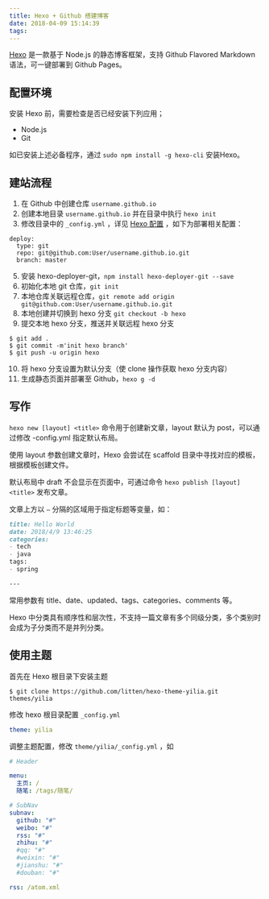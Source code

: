 ```yaml
---
title: Hexo + Github 搭建博客
date: 2018-04-09 15:14:39
tags:
---
```

[Hexo](https://hexo.io/) 是一款基于 Node.js 的静态博客框架，支持 Github Flavored Markdown 语法，可一键部署到 Github Pages。



## 配置环境

安装 Hexo 前，需要检查是否已经安装下列应用；

* Node.js
* Git

如已安装上述必备程序，通过 `sudo npm install -g hexo-cli` 安装Hexo。



## 建站流程

1. 在 Github 中创建仓库 `username.github.io`
2. 创建本地目录 `username.github.io` 并在目录中执行 `hexo init`
4. 修改目录中的 `_config.yml` ，详见 [Hexo 配置](https://hexo.io/zh-cn/docs/configuration.html) ，如下为部署相关配置：

```安装 hexo-deployer-git，npm install hexo-deployer-git --save
deploy:
  type: git
  repo: git@github.com:User/username.github.io.git
  branch: master
```

5. 安装 hexo-deployer-git，`npm install hexo-deployer-git --save`
6. 初始化本地 git 仓库，`git init`
7. 本地仓库关联远程仓库，`git remote add origin git@github.com:User/username.github.io.git`
8. 本地创建并切换到 hexo 分支 `git checkout -b hexo` 
9. 提交本地 hexo 分支，推送并关联远程 hexo 分支


```shell
$ git add .
$ git commit -m'init hexo branch'
$ git push -u origin hexo
```

10. 将 hexo 分支设置为默认分支（使 clone 操作获取 hexo 分支内容）
11. 生成静态页面并部署至 Github，`hexo g -d`



## 写作

`hexo new [layout] <title>` 命令用于创建新文章，layout 默认为 post，可以通过修改 -config.yml 指定默认布局。

使用 layout 参数创建文章时，Hexo 会尝试在 scaffold 目录中寻找对应的模板，根据模板创建文件。

默认布局中 draft 不会显示在页面中，可通过命令 `hexo publish [layout] <title>` 发布文章。

文章上方以 `—` 分隔的区域用于指定标题等变量，如：

```markdown
title: Hello World
date: 2018/4/9 13:46:25
categories:
- tech
- java
tags:
- spring

---
```

常用参数有 title、date、updated、tags、categories、comments 等。

Hexo 中分类具有顺序性和层次性，不支持一篇文章有多个同级分类，多个类别时会成为子分类而不是并列分类。



## 使用主题

首先在 Hexo 根目录下安装主题

```shell
$ git clone https://github.com/litten/hexo-theme-yilia.git themes/yilia
```

修改 hexo 根目录配置 `_config.yml`

```yaml
theme: yilia
```

调整主题配置，修改 `theme/yilia/_config.yml` ，如

```yaml
# Header

menu:
  主页: /
  随笔: /tags/随笔/

# SubNav
subnav:
  github: "#"
  weibo: "#"
  rss: "#"
  zhihu: "#"
  #qq: "#"
  #weixin: "#"
  #jianshu: "#"
  #douban: "#"

rss: /atom.xml
```


